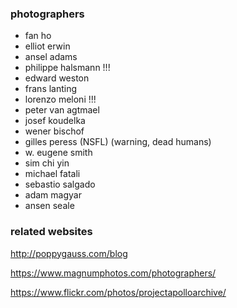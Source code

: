 ### photographers

- fan ho
- elliot erwin
- ansel adams
- philippe halsmann !!!
- edward weston
- frans lanting
- lorenzo meloni !!!
- peter van agtmael
- josef koudelka
- wener bischof
- gilles peress (NSFL) (warning, dead humans)
- w. eugene smith
- sim chi yin
- michael fatali
- sebastio salgado
- adam magyar
- ansen seale

### related websites
http://poppygauss.com/blog

https://www.magnumphotos.com/photographers/

https://www.flickr.com/photos/projectapolloarchive/
